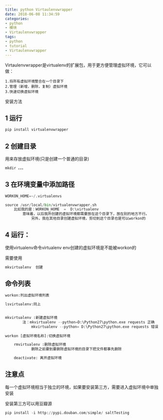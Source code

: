 ```yaml
---
title: python Virtaulenvwrapper
date: 2018-06-08 11:34:59
categories:
- python
- 模块
- Virtaulenvwrapper
tags:
- python
- tutorial
- Virtaulenvwrapper
---
```

Virtaulenvwrapper是virtualenv的扩展包，用于更方便管理虚拟环境，它可以做：

<!-- more -->

	1.将所有虚拟环境整合在一个目录下
	2.管理（新增，删除，复制）虚拟环境
	3.快速切换虚拟环境

安装方法

## 1 运行

```python
pip install virtualenvwrapper
```

## 2 创建目录

用来存放虚拟环境(只是创建一个普通的目录)

```python
mkdir 。。。
```

## 3 在环境变量中添加路径 

```python
WORKON_HOME=~/.virtualenvs

source /usr/local/bin/virtualenvwrapper.sh
	比如我的是：WORKON_HOME  =  D:\virtualenv
		意味着，以后我所创建的虚拟环境都需要放在这个目录下，放在别的地方不行。			
			另外，我在其他目录创建虚拟环境，剪切到这个目录也是可以workon的
```

## 4 运行： 

使用virtualenv命令virtualenv env创建的虚拟环境是不能被workon的

需要使用

```python
mkvirtualenv  创建
```

## 命令列表

```python
workon:列出虚拟环境列表
	
lsvirtualenv:同上

	
mkvirtualenv :新建虚拟环境	
		注：mkvirtualenv --python=D:\Python27\python.exe requests 正确
		    mkvirtualenv --python= D:\Python27\python.exe requests 错误，等号右边有空格
	
workon [虚拟环境名称]:切换虚拟环境

	rmvirtualenv :删除虚拟环境
			删除之前要到要删除虚拟环境的目录下把文件都事先删除

	deactivate: 离开虚拟环境
```

## 注意点

每一个虚拟环境相当于独立的环境，如果要安装第三方，需要进入虚拟环境中单独安装

安装第三方可以用豆瓣源

```python
pip install -i http://pypi.douban.com/simple/ saltTesting
```
